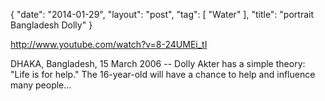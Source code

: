 {
   "date": "2014-01-29",
   "layout": "post",
   "tag": [
      "Water"
   ],
   "title": "portrait Bangladesh Dolly"
}

http://www.youtube.com/watch?v=8-24UMEi_tI  

DHAKA, Bangladesh, 15 March 2006 -- Dolly Akter has a simple theory: "Life is for help." The 16-year-old will have a chance to help and influence many people...